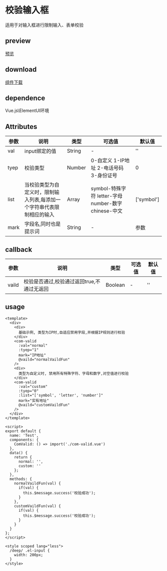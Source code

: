 # 校验输入框
适用于对输入框进行限制输入、表单校验
## preview
[预览](./index.html#/components/com-valid/valid)
## download
[组件下载](./components/com-valid.zip)
## dependence
Vue.js\ElementUI环境

## Attributes
| 参数 |	说明 |类型 |可选值	| 默认值 |
| ---- | ---- |---- | ----   |----  | 
| val | input绑定的值 | String | - | ''  | 
| tyep | 校验类型 | Number | 0-自定义 1-IP地址 2-电话号码 3-身份证号 | 0  | 
| list | 当校验类型为自定义时，限制输入列表,每添加一个字符串代表限制相应的输入 | Array | symbol-特殊字符 letter-字母 number-数字 chinese-中文 | ['symbol']  | 
| mark | 字段名,同时也是提示词 | String | - | 参数  | 
## callback
| 参数 |	说明 |类型 |可选值	| 默认值 |
| ---- | ---- |---- | ----   |----  | 
| vaild | 校验是否通过,校验通过返回true,不通过无返回 | Boolean | - | ''  | 
## usage
```
<template>
  <div>
    <div>
      基础示例, 类型为IP时,自适应禁用字段,并根据IP规则进行校验
    </div>
    <com-valid
      :val="normal"
      :tyep="1"
      mark="IP地址"
      @vaild="normalVaildFun"
    />
    <div>
      类型为自定义时, 禁用所有特殊字符、字母和数字,对空值进行校验
    </div>
    <com-valid
      :val="custom"
      :tyep="0"
      :list="['symbol', 'letter', 'number']"
      mark="实有地址"
      @vaild="customVaildFun"
    />
  </div>
</template>

<script>
export default {
  name: 'Test',
  components: {
    ComValid: () => import('./com-valid.vue')
  },
  data() {
    return {
      normal: '',
      custom: ''
    };
  },
  methods: {
    normalVaildFun(val) {
      if(val) {
        this.$message.success('校验成功');
      }
    },
    customVaildFun(val) {
      if(val) {
        this.$message.success('校验成功');
      }
    }
  }
};
</script>

<style scoped lang="less">
  /deep/ .el-input {
    width: 200px;
  }
</style>

```
